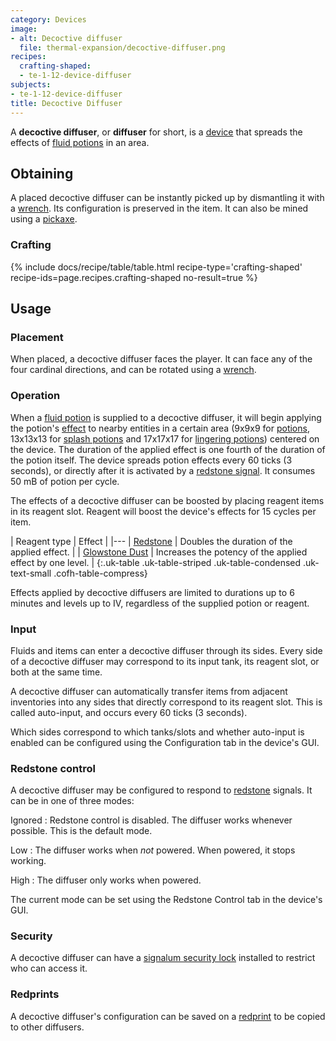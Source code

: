 ```yaml
---
category: Devices
image:
- alt: Decoctive diffuser
  file: thermal-expansion/decoctive-diffuser.png
recipes:
  crafting-shaped:
  - te-1-12-device-diffuser
subjects:
- te-1-12-device-diffuser
title: Decoctive Diffuser
---
```


A **decoctive diffuser**, or **diffuser** for short, is a
[device](../devices/) that spreads the effects of [fluid
potions](../../thermal-foundation/potion-fluid/) in an area.


Obtaining
---------

A placed decoctive diffuser can be instantly picked up by dismantling it with a
[wrench](../../wrenches/). Its configuration is preserved in the item. It can
also be mined using a [pickaxe](https://minecraft.gamepedia.com/Pickaxe).

### Crafting
{% include docs/recipe/table/table.html recipe-type='crafting-shaped' recipe-ids=page.recipes.crafting-shaped no-result=true %}


Usage
-----

### Placement
When placed, a decoctive diffuser faces the player. It can face any of the four
cardinal directions, and can be rotated using a [wrench](../../wrenches/).

### Operation
When a [fluid potion](../../thermal-foundation/potion-fluid/) is supplied to a
decoctive diffuser, it will begin applying the potion's
[effect](https://minecraft.gamepedia.com/Status_effect) to nearby entities in a
certain area (9x9x9 for [potions](https://minecraft.gamepedia.com/Potion),
13x13x13 for [splash potions](https://minecraft.gamepedia.com/Splash_Potion) and
17x17x17 for [lingering
potions](https://minecraft.gamepedia.com/Lingering_Potion)) centered on the
device. The duration of the applied effect is one fourth of the duration of the
potion itself. The device spreads potion effects every 60 ticks (3 seconds), or
directly after it is activated by a [redstone signal](#redstone-control). It
consumes 50 mB of potion per cycle.

The effects of a decoctive diffuser can be boosted by placing reagent items in
its reagent slot. Reagent will boost the device's effects for 15 cycles per
item.

| Reagent type | Effect |
|---
| [Redstone](https://minecraft.gamepedia.com/Redstone) | Doubles the duration of the applied effect. |
| [Glowstone Dust](https://minecraft.gamepedia.com/Glowstone_Dust) | Increases the potency of the applied effect by one level. |
{:.uk-table .uk-table-striped .uk-table-condensed .uk-text-small .cofh-table-compress}

Effects applied by decoctive diffusers are limited to durations up to 6 minutes
and levels up to IV, regardless of the supplied potion or reagent.

### Input
Fluids and items can enter a decoctive diffuser through its sides. Every side of
a decoctive diffuser may correspond to its input tank, its reagent slot, or both
at the same time.

A decoctive diffuser can automatically transfer items from adjacent inventories
into any sides that directly correspond to its reagent slot. This is called
auto-input, and occurs every 60 ticks (3 seconds).

Which sides correspond to which tanks/slots and whether auto-input is enabled
can be configured using the Configuration tab in the device's GUI.

### Redstone control
A decoctive diffuser may be configured to respond to
[redstone](https://minecraft.gamepedia.com/Redstone) signals. It can be in one
of three modes:

Ignored
: Redstone control is disabled. The diffuser works whenever possible. This is
the default mode.

Low
: The diffuser works when *not* powered. When powered, it stops working.

High
: The diffuser only works when powered.

The current mode can be set using the Redstone Control tab in the device's GUI.

### Security
A decoctive diffuser can have a [signalum security
lock](../../thermal-foundation/signalum-security-lock/) installed to restrict who can access it.

### Redprints
A decoctive diffuser's configuration can be saved on a
[redprint](../../thermal-foundation/redprint/) to be copied to other diffusers.
